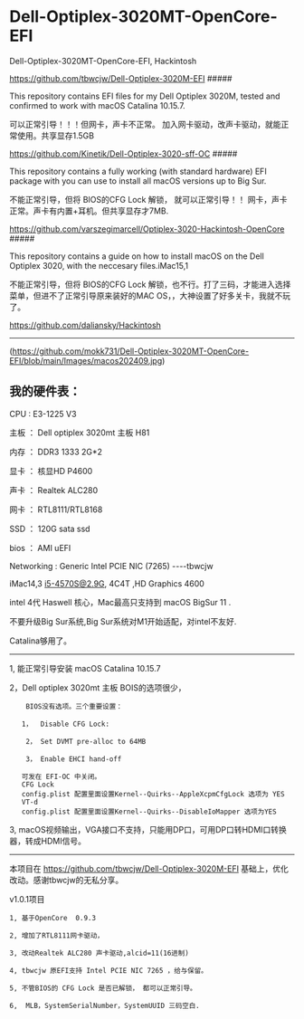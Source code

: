 # Dell-Optiplex-3020MT-OpenCore-EFI
Dell-Optiplex-3020MT-OpenCore-EFI, Hackintosh



https://github.com/tbwcjw/Dell-Optiplex-3020M-EFI         #####

This repository contains EFI files for my Dell Optiplex 3020M, tested and confirmed to work with macOS Catalina 10.15.7.

可以正常引导！！！但网卡，声卡不正常。 加入网卡驱动，改声卡驱动，就能正常使用。共享显存1.5GB


https://github.com/Kinetik/Dell-Optiplex-3020-sff-OC   #####

This repository contains a fully working (with standard hardware) EFI package with you can use to install all macOS versions up to Big Sur.

不能正常引导，但将 BIOS的CFG Lock 解锁， 就可以正常引导！！ 网卡，声卡正常。声卡有内置+耳机。但共享显存才7MB.

https://github.com/varszegimarcell/Optiplex-3020-Hackintosh-OpenCore         #####

This repository contains a guide on how to install macOS on the Dell Optiplex 3020, with the neccesary files.iMac15,1

不能正常引导，但将 BIOS的CFG Lock 解锁，也不行。打了三码，才能进入选择菜单，但进不了正常引导原来装好的MAC OS，，大神设置了好多关卡，我就不玩了。

https://github.com/daliansky/Hackintosh

-------------------------------------------------------------------

(https://github.com/mokk731/Dell-Optiplex-3020MT-OpenCore-EFI/blob/main/Images/macos202409.jpg)

## 我的硬件表：

CPU  :  E3-1225 V3

主板 ：  Dell optiplex 3020mt 主板    H81  

内存  ： DDR3 1333 2G*2

显卡 ：  核显HD P4600

声卡 ：  Realtek ALC280 

网卡 ：  RTL8111/RTL8168

SSD  ：  120G sata ssd

bios ：  AMI uEFI

Networking : Generic Intel PCIE NIC (7265) ----tbwcjw

iMac14,3 i5-4570S@2.9G, 4C4T ,HD Graphics 4600

intel 4代 Haswell 核心，Mac最高只支持到 macOS BigSur 11 .

不要升级Big Sur系统,Big Sur系统对M1开始适配，对intel不友好.

Catalina够用了。

-------------------------------------------------------------------

1, 能正常引导安装 macOS Catalina 10.15.7

2，Dell optiplex 3020mt 主板 BOIS的选项很少， 

        BIOS没有选项。三个重要设置：

       1，  Disable CFG Lock:

        2， Set DVMT pre-alloc to 64MB

        3， Enable EHCI hand-off
    
       可发在 EFI-OC 中关闭。
       CFG Lock
       config.plist 配置里面设置Kernel--Quirks--AppleXcpmCfgLock 选项为 YES
       VT-d
       config.plist 配置里面设置Kernel--Quirks--DisableIoMapper 选项为YES

3, macOS视频输出，VGA接口不支持，只能用DP口，可用DP口转HDMI口转换器，转成HDMI信号。



-------------------------------------------------------------------

本项目在 https://github.com/tbwcjw/Dell-Optiplex-3020M-EFI  基础上，优化改动。感谢tbwcjw的无私分享。


v1.0.1项目

    1, 基于OpenCore  0.9.3
    
    2, 增加了RTL8111网卡驱动，  

    3, 改动Realtek ALC280 声卡驱动,alcid=11(16进制) 

    4, tbwcjw 原EFI支持 Intel PCIE NIC 7265 ，给与保留。

    5, 不管BIOS的 CFG Lock 是否已解锁， 都可以正常引导。
    
    6,  MLB，SystemSerialNumber，SystemUUID 三码空白.
      








